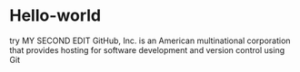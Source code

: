 # Hello-world
try
MY SECOND EDIT
GitHub, Inc. is an American multinational corporation that provides hosting for software development and version control using Git
